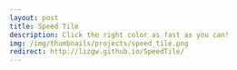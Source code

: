 ```yaml
---
layout: post
title: Speed Tile
description: Click the right color as fast as you can!
img: /img/thumbnails/projects/speed_tile.png
redirect: http://lizgw.github.io/SpeedTile/
---
```

